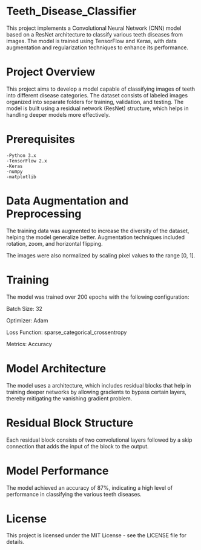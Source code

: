 # Teeth_Disease_Classifier

This project implements a Convolutional Neural Network (CNN) model based on a ResNet architecture to classify various teeth diseases from images. The model is trained using TensorFlow and Keras, with data augmentation and regularization techniques to enhance its performance.

# Project Overview
This project aims to develop a model capable of classifying images of teeth into different disease categories. The dataset consists of labeled images organized into separate folders for training, validation, and testing. The model is built using a residual network (ResNet) structure, which helps in handling deeper models more effectively.

# Prerequisites
    -Python 3.x
    -TensorFlow 2.x
    -Keras
    -numpy
    -matplotlib
# Data Augmentation and Preprocessing
The training data was augmented to increase the diversity of the dataset, helping the model generalize better. Augmentation techniques included rotation, zoom, and horizontal flipping.

The images were also normalized by scaling pixel values to the range [0, 1].

# Training
The model was trained over 200 epochs with the following configuration:

Batch Size: 32

Optimizer: Adam

Loss Function: sparse_categorical_crossentropy

Metrics: Accuracy

# Model Architecture
The model uses a architecture, which includes residual blocks that help in training deeper networks by allowing gradients to bypass certain layers, thereby mitigating the vanishing gradient problem.

# Residual Block Structure
Each residual block consists of two convolutional layers followed by a skip connection that adds the input of the block to the output.

# Model Performance
The model achieved an accuracy of 87%, indicating a high level of performance in classifying the various teeth diseases.

# License
This project is licensed under the MIT License - see the LICENSE file for details.
